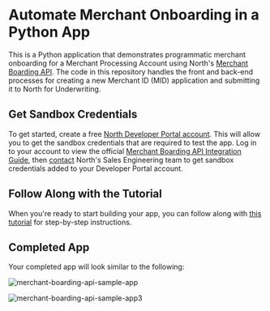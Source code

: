 # Automate Merchant Onboarding in a Python App
This is a Python application that demonstrates programmatic merchant onboarding for a Merchant Processing Account using North's <a href='https://developer.paymentshub.com/products/fintech-tools/merchant-boarding-api' target='_blank'>Merchant Boarding API</a>. The code in this repository handles the front and back-end processes for creating a new Merchant ID (MID) application and submitting it to North for Underwriting.

## Get Sandbox Credentials
To get started, create a free [North Developer Portal account](https://developer.paymentshub.com/auth/signup). This will allow you to get the sandbox credentials that are required to test the app. Log in to your account to view the official [Merchant Boarding API Integration Guide](https://developer.paymentshub.com/products/fintech-tools/merchant-boarding-api/integration), then [contact](https://developer.paymentshub.com/contact) North's Sales Engineering team to get sandbox credentials added to your Developer Portal account.

## Follow Along with the Tutorial
When you're ready to start building your app, you can follow along with [this tutorial](https://developer.north.com/blog/tutorial-python-merchant-boarding-api) for step-by-step instructions.

## Completed App
Your completed app will look similar to the following:

![merchant-boarding-api-sample-app](https://github.com/PaymentsHubDevelopers/PaymentsHub-Python-Merchant-Boarding-API/assets/136620102/c6a19a68-6c33-40e3-a1db-8abf305b6d0a)

![merchant-boarding-api-sample-app3](https://github.com/PaymentsHubDevelopers/PaymentsHub-Python-Merchant-Boarding-API/assets/136620102/5cf14d61-86e6-4243-99ec-d8607bbde968)
